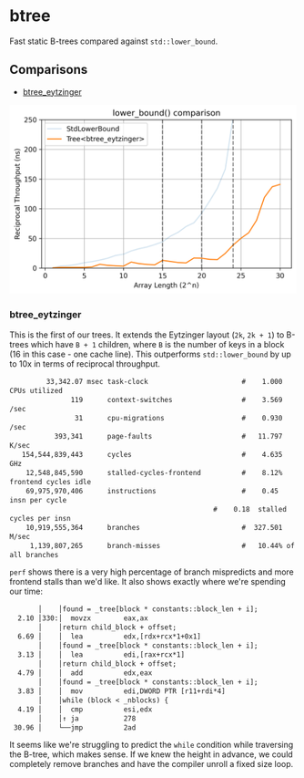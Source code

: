 # btree

Fast static B-trees compared against `std::lower_bound`.

## Comparisons

- [btree_eytzinger](#btree_eytzinger)

![graph](./results/plot.png)

### btree_eytzinger

This is the first of our trees. It extends the Eytzinger layout (`2k`, `2k + 1`) to B-trees which have `B + 1` children, where `B` is the number of keys in a block (16 in this case - one cache line). This outperforms `std::lower_bound` by up to 10x in terms of reciprocal throughput.

```
         33,342.07 msec task-clock                       #    1.000 CPUs utilized
               119      context-switches                 #    3.569 /sec
                31      cpu-migrations                   #    0.930 /sec
           393,341      page-faults                      #   11.797 K/sec
   154,544,839,443      cycles                           #    4.635 GHz
    12,548,845,590      stalled-cycles-frontend          #    8.12% frontend cycles idle
    69,975,970,406      instructions                     #    0.45  insn per cycle
                                                  #    0.18  stalled cycles per insn
    10,919,555,364      branches                         #  327.501 M/sec
     1,139,807,265      branch-misses                    #   10.44% of all branches
```

`perf` shows there is a very high percentage of branch mispredicts and more frontend stalls than we'd like. It also shows exactly where we're spending our time:

```
       │    │found = _tree[block * constants::block_len + i];                                                                                                                 
  2.10 │330:│  movzx        eax,ax                                                                                                                                            
       │    │return child_block + offset;                                                                                                                                     
  6.69 │    │  lea          edx,[rdx+rcx*1+0x1]                                                                                                                               
       │    │found = _tree[block * constants::block_len + i];                                                                                                                 
  3.13 │    │  lea          edi,[rax+rcx*1]                                                                                                                                   
       │    │return child_block + offset;                                                                                                                                     
  4.79 │    │  add          edx,eax                                                                                                                                           
       │    │found = _tree[block * constants::block_len + i];                                                                                                                 
  3.83 │    │  mov          edi,DWORD PTR [r11+rdi*4]                                                                                                                         
       │    │while (block < _nblocks) {                                                                                                                                       
  4.19 │    │  cmp          esi,edx                                                                                                                                           
       │    │↑ ja           278                                                                                                                                               
 30.96 │    └──jmp          2ad     
```

It seems like we're struggling to predict the `while` condition while traversing the B-tree, which makes sense. If we knew the height in advance, we could completely remove branches and have the compiler unroll a fixed size loop.
